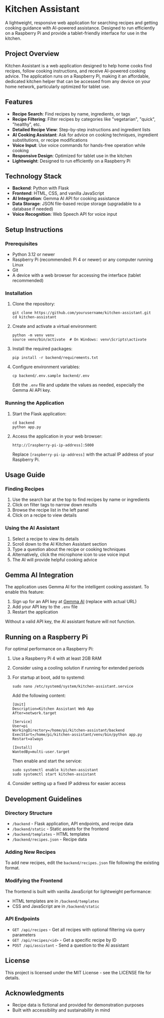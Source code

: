 # Kitchen Assistant

A lightweight, responsive web application for searching recipes and getting cooking guidance with AI-powered assistance. Designed to run efficiently on a Raspberry Pi and provide a tablet-friendly interface for use in the kitchen.

## Project Overview

Kitchen Assistant is a web application designed to help home cooks find recipes, follow cooking instructions, and receive AI-powered cooking advice. The application runs on a Raspberry Pi, making it an affordable, dedicated kitchen helper that can be accessed from any device on your home network, particularly optimized for tablet use.

## Features

- **Recipe Search**: Find recipes by name, ingredients, or tags
- **Recipe Filtering**: Filter recipes by categories like "vegetarian", "quick", "healthy", etc.
- **Detailed Recipe View**: Step-by-step instructions and ingredient lists
- **AI Cooking Assistant**: Ask for advice on cooking techniques, ingredient substitutions, or recipe modifications
- **Voice Input**: Use voice commands for hands-free operation while cooking
- **Responsive Design**: Optimized for tablet use in the kitchen
- **Lightweight**: Designed to run efficiently on a Raspberry Pi

## Technology Stack

- **Backend**: Python with Flask
- **Frontend**: HTML, CSS, and vanilla JavaScript
- **AI Integration**: Gemma AI API for cooking assistance
- **Data Storage**: JSON file-based recipe storage (upgradable to a database if needed)
- **Voice Recognition**: Web Speech API for voice input

## Setup Instructions

### Prerequisites

- Python 3.12 or newer
- Raspberry Pi (recommended: Pi 4 or newer) or any computer running Linux
- Git
- A device with a web browser for accessing the interface (tablet recommended)

### Installation

1. Clone the repository:
   ```
   git clone https://github.com/yourusername/kitchen-assistant.git
   cd kitchen-assistant
   ```

2. Create and activate a virtual environment:
   ```
   python -m venv venv
   source venv/bin/activate  # On Windows: venv\Scripts\activate
   ```

3. Install the required packages:
   ```
   pip install -r backend/requirements.txt
   ```

4. Configure environment variables:
   ```
   cp backend/.env.sample backend/.env
   ```
   Edit the `.env` file and update the values as needed, especially the Gemma AI API key.

### Running the Application

1. Start the Flask application:
   ```
   cd backend
   python app.py
   ```

2. Access the application in your web browser:
   ```
   http://[raspberry-pi-ip-address]:5000
   ```
   Replace `[raspberry-pi-ip-address]` with the actual IP address of your Raspberry Pi.

## Usage Guide

### Finding Recipes

1. Use the search bar at the top to find recipes by name or ingredients
2. Click on filter tags to narrow down results
3. Browse the recipe list in the left panel
4. Click on a recipe to view details

### Using the AI Assistant

1. Select a recipe to view its details
2. Scroll down to the AI Kitchen Assistant section
3. Type a question about the recipe or cooking techniques
4. Alternatively, click the microphone icon to use voice input
5. The AI will provide helpful cooking advice

## Gemma AI Integration

The application uses Gemma AI for the intelligent cooking assistant. To enable this feature:

1. Sign up for an API key at [Gemma AI](https://gemma.ai) (replace with actual URL)
2. Add your API key to the `.env` file
3. Restart the application

Without a valid API key, the AI assistant feature will not function.

## Running on a Raspberry Pi

For optimal performance on a Raspberry Pi:

1. Use a Raspberry Pi 4 with at least 2GB RAM
2. Consider using a cooling solution if running for extended periods
3. For startup at boot, add to systemd:
   ```
   sudo nano /etc/systemd/system/kitchen-assistant.service
   ```
   Add the following content:
   ```
   [Unit]
   Description=Kitchen Assistant Web App
   After=network.target

   [Service]
   User=pi
   WorkingDirectory=/home/pi/kitchen-assistant/backend
   ExecStart=/home/pi/kitchen-assistant/venv/bin/python app.py
   Restart=always

   [Install]
   WantedBy=multi-user.target
   ```
   Then enable and start the service:
   ```
   sudo systemctl enable kitchen-assistant
   sudo systemctl start kitchen-assistant
   ```

4. Consider setting up a fixed IP address for easier access

## Development Guidelines

### Directory Structure

- `/backend` - Flask application, API endpoints, and recipe data
- `/backend/static` - Static assets for the frontend
- `/backend/templates` - HTML templates
- `/backend/recipes.json` - Recipe data

### Adding New Recipes

To add new recipes, edit the `backend/recipes.json` file following the existing format.

### Modifying the Frontend

The frontend is built with vanilla JavaScript for lightweight performance:
- HTML templates are in `/backend/templates`
- CSS and JavaScript are in `/backend/static`

### API Endpoints

- `GET /api/recipes` - Get all recipes with optional filtering via query parameters
- `GET /api/recipes/<id>` - Get a specific recipe by ID
- `POST /api/assistant` - Send a question to the AI assistant

## License

This project is licensed under the MIT License - see the LICENSE file for details.

## Acknowledgments

- Recipe data is fictional and provided for demonstration purposes
- Built with accessibility and sustainability in mind
